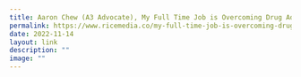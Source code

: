 ```yaml
---
title: Aaron Chew (A3 Advocate), My Full Time Job is Overcoming Drug Addiction
permalink: https://www.ricemedia.co/my-full-time-job-is-overcoming-drug-addiction/
date: 2022-11-14
layout: link
description: ""
image: ""
---
```


